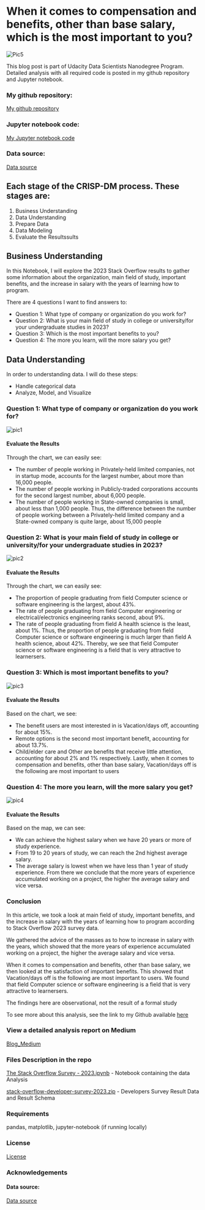 # When it comes to compensation and benefits, other than base salary, which is the most important to you?
![Pic5](https://s3.ap-southeast-1.amazonaws.com/techover.storage/wp-content/uploads/2024/06/09212236/Pic5.png)

This blog post is part of Udacity Data Scientists Nanodegree Program. Detailed analysis with all required code is posted in my github repository and Jupyter notebook.

### My github repository: 
[My github repository](https://github.com/CaroHanh/Stack-Overflow-Developer-Survey)

### Jupyter notebook code:
[My Jupyter notebook code](https://github.com/CaroHanh/Stack-Overflow-Developer-Survey/blob/main/The%20Stack%20Overflow%20Survey%20-%202023.ipynb)

### Data source:
[Data source](https://survey.stackoverflow.co/)

## Each stage of the CRISP-DM process. These stages are:
1. Business Understanding
2. Data Understanding
3. Prepare Data
4. Data Modeling
5. Evaluate the Resultssults

## Business Understanding
In this Notebook, I will explore the 2023 Stack Overflow results to gather some information about the organization, main field of study, important benefits, and the increase in salary with the years of learning how to program.

There are 4 questions I want to find answers to:

- Question 1: What type of company or organization do you work for?
- Question 2: What is your main field of study in college or university/for your undergraduate studies in 2023?
- Question 3: Which is the most important benefits to you?
- Question 4: The more you learn, will the more salary you get?

## Data Understanding
In order to understanding data. I will do these steps:

- Handle categorical data
- Analyze, Model, and Visualize

### Question 1: What type of company or organization do you work for?

![pic1](https://s3.ap-southeast-1.amazonaws.com/techover.storage/wp-content/uploads/2024/06/09210055/Pic1-1.png)


#### **Evaluate the Results**
Through the chart, we can easily see:
- The number of people working in Privately-held limited companies, not in startup mode, accounts for the largest number, about more than 16,000 people.
- The number of people working in Publicly-traded corporations accounts for the second largest number, about 6,000 people.
- The number of people working in State-owned companies is small, about less than 1,000 people.
Thus, the difference between the number of people working between a Privately-held limited company and a State-owned company is quite large, about 15,000 people

### Question 2: What is your main field of study in college or university/for your undergraduate studies in 2023?

![pic2](https://s3.ap-southeast-1.amazonaws.com/techover.storage/wp-content/uploads/2024/06/09210258/Pic2-1.png)



#### **Evaluate the Results**
Through the chart, we can easily see:
- The proportion of people graduating from field Computer science or software engineering is the largest, about 43%.
- The rate of people graduating from field Computer engineering or electrical/electronics engineering ranks second, about 9%.
- The rate of people graduating from field A health science is the least, about 1%.
Thus, the proportion of people graduating from field Computer science or software engineering is much larger than field A health science, about 42%. Thereby, we see that field Computer science or software engineering is a field that is very attractive to learnersers.

### Question 3: Which is most important benefits to you?

![pic3](https://s3.ap-southeast-1.amazonaws.com/techover.storage/wp-content/uploads/2024/06/08213234/Pic3.png)

#### **Evaluate the Results**
Based on the chart, we see:
- The benefit users are most interested in is Vacation/days off, accounting for about 15%.
- Remote options is the second most important benefit, accounting for about 13.7%.
- Child/elder care and Other are benefits that receive little attention, accounting for about 2% and 1% respectively.
Lastly, when it comes to compensation and benefits, other than base salary, Vacation/days off is the following are most important to users

### Question 4: The more you learn, will the more salary you get?

![pic4](https://s3.ap-southeast-1.amazonaws.com/techover.storage/wp-content/uploads/2024/06/08213238/Pic4.png)

#### **Evaluate the Results**
Based on the map, we can see:
- We can achieve the highest salary when we have 20 years or more of study experience.
- From 19 to 20 years of study, we can reach the 2nd highest average salary.
- The average salary is lowest when we have less than 1 year of study experience.
From there we conclude that the more years of experience accumulated working on a project, the higher the average salary and vice versa.

### Conclusion
In this article, we took a look at main field of study, important benefits, and the increase in salary with the years of learning how to program according to Stack Overflow 2023 survey data.

We gathered the advice of the masses as to how to increase in salary with the years, which showed that the more years of experience accumulated working on a project, the higher the average salary and vice versa.

When it comes to compensation and benefits, other than base salary, we then looked at the satisfaction of important benefits. This showed that Vacation/days off is the following are most important to users.
We found that field Computer science or software engineering is a field that is very attractive to learnersers.

The findings here are observational, not the result of a formal study

To see more about this analysis, see the link to my Github available [here](https://github.com/CaroHanh/Stack-Overflow-Developer-Survey)

### View a detailed analysis report on Medium
[Blog_Medium](https://medium.com/@teresatranmyhanh98/when-it-comes-to-compensation-and-benefits-other-than-base-salary-which-is-the-most-important-to-22e005e95749)

### Files Description in the repo
[The Stack Overflow Survey - 2023.ipynb](https://github.com/CaroHanh/Stack-Overflow-Developer-Survey/blob/main/The%20Stack%20Overflow%20Survey%20-%202023.ipynb) - Notebook containing the data Analysis

[stack-overflow-developer-survey-2023.zip](https://github.com/CaroHanh/Stack-Overflow-Developer-Survey/blob/main/stack-overflow-developer-survey-2023.zip) - Developers Survey Result Data and Result Schema

### Requirements
pandas, matplotlib, jupyter-notebook (if running locally)

### License
[License](https://github.com/CaroHanh/Stack-Overflow-Developer-Survey/blob/main/LICENSE)

### Acknowledgements
#### Data source:
[Data source](https://survey.stackoverflow.co/)
